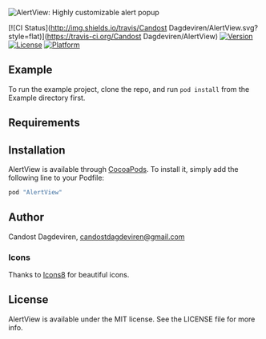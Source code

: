 ![AlertView: Highly customizable alert popup](https://cloud.githubusercontent.com/assets/1971963/20237496/34d3081c-a8d4-11e6-8907-80b4c248dce0.png)

[![CI Status](http://img.shields.io/travis/Candost Dagdeviren/AlertView.svg?style=flat)](https://travis-ci.org/Candost Dagdeviren/AlertView)
[![Version](https://img.shields.io/cocoapods/v/AlertView.svg?style=flat)](http://cocoapods.org/pods/AlertView)
[![License](https://img.shields.io/cocoapods/l/AlertView.svg?style=flat)](http://cocoapods.org/pods/AlertView)
[![Platform](https://img.shields.io/cocoapods/p/AlertView.svg?style=flat)](http://cocoapods.org/pods/AlertView)

## Example

To run the example project, clone the repo, and run `pod install` from the Example directory first.

## Requirements

## Installation

AlertView is available through [CocoaPods](http://cocoapods.org). To install
it, simply add the following line to your Podfile:

```ruby
pod "AlertView"
```

## Author

Candost Dagdeviren, candostdagdeviren@gmail.com

### Icons

Thanks to [Icons8](https://icons8.com/) for beautiful icons.

## License

AlertView is available under the MIT license. See the LICENSE file for more info.
